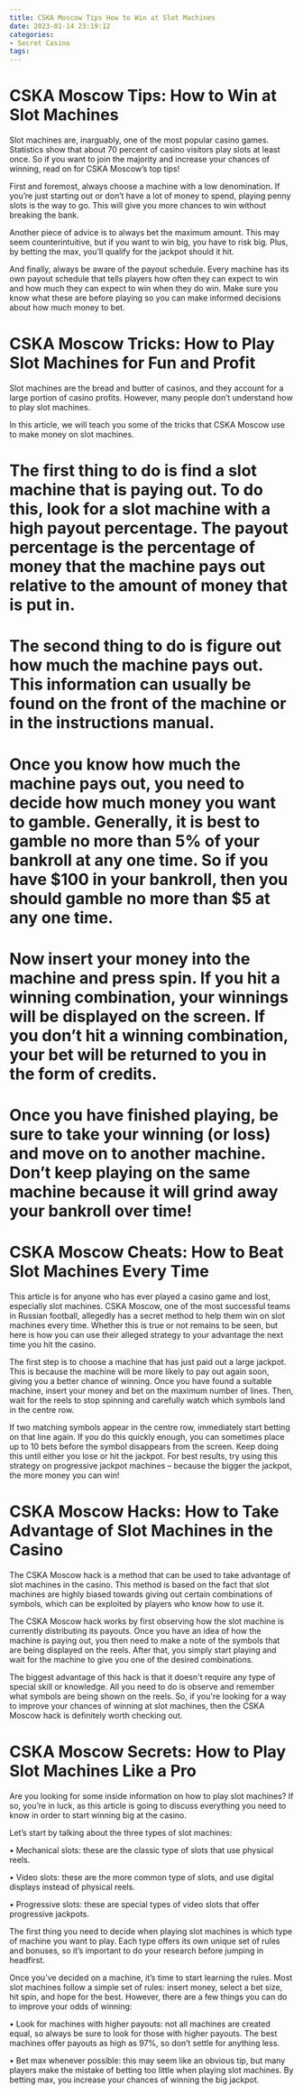 ```yaml
---
title: CSKA Moscow Tips How to Win at Slot Machines
date: 2023-01-14 23:19:12
categories:
- Secret Casino
tags:
---
```



#  CSKA Moscow Tips: How to Win at Slot Machines

Slot machines are, inarguably, one of the most popular casino games. Statistics show that about 70 percent of casino visitors play slots at least once. So if you want to join the majority and increase your chances of winning, read on for CSKA Moscow’s top tips!

First and foremost, always choose a machine with a low denomination. If you’re just starting out or don’t have a lot of money to spend, playing penny slots is the way to go. This will give you more chances to win without breaking the bank.

Another piece of advice is to always bet the maximum amount. This may seem counterintuitive, but if you want to win big, you have to risk big. Plus, by betting the max, you’ll qualify for the jackpot should it hit.

And finally, always be aware of the payout schedule. Every machine has its own payout schedule that tells players how often they can expect to win and how much they can expect to win when they do win. Make sure you know what these are before playing so you can make informed decisions about how much money to bet.

#  CSKA Moscow Tricks: How to Play Slot Machines for Fun and Profit

Slot machines are the bread and butter of casinos, and they account for a large portion of casino profits. However, many people don’t understand how to play slot machines. 

In this article, we will teach you some of the tricks that CSKA Moscow use to make money on slot machines.

# The first thing to do is find a slot machine that is paying out. To do this, look for a slot machine with a high payout percentage. The payout percentage is the percentage of money that the machine pays out relative to the amount of money that is put in. 

# The second thing to do is figure out how much the machine pays out. This information can usually be found on the front of the machine or in the instructions manual. 

# Once you know how much the machine pays out, you need to decide how much money you want to gamble. Generally, it is best to gamble no more than 5% of your bankroll at any one time. So if you have $100 in your bankroll, then you should gamble no more than $5 at any one time. 

# Now insert your money into the machine and press spin. If you hit a winning combination, your winnings will be displayed on the screen. If you don’t hit a winning combination, your bet will be returned to you in the form of credits. 

# Once you have finished playing, be sure to take your winning (or loss) and move on to another machine. Don’t keep playing on the same machine because it will grind away your bankroll over time!

#  CSKA Moscow Cheats: How to Beat Slot Machines Every Time

This article is for anyone who has ever played a casino game and lost, especially slot machines. CSKA Moscow, one of the most successful teams in Russian football, allegedly has a secret method to help them win on slot machines every time. Whether this is true or not remains to be seen, but here is how you can use their alleged strategy to your advantage the next time you hit the casino.

The first step is to choose a machine that has just paid out a large jackpot. This is because the machine will be more likely to pay out again soon, giving you a better chance of winning. Once you have found a suitable machine, insert your money and bet on the maximum number of lines. Then, wait for the reels to stop spinning and carefully watch which symbols land in the centre row.

If two matching symbols appear in the centre row, immediately start betting on that line again. If you do this quickly enough, you can sometimes place up to 10 bets before the symbol disappears from the screen. Keep doing this until either you lose or hit the jackpot. For best results, try using this strategy on progressive jackpot machines – because the bigger the jackpot, the more money you can win!

#  CSKA Moscow Hacks: How to Take Advantage of Slot Machines in the Casino 

The CSKA Moscow hack is a method that can be used to take advantage of slot machines in the casino. This method is based on the fact that slot machines are highly biased towards giving out certain combinations of symbols, which can be exploited by players who know how to use it.

The CSKA Moscow hack works by first observing how the slot machine is currently distributing its payouts. Once you have an idea of how the machine is paying out, you then need to make a note of the symbols that are being displayed on the reels. After that, you simply start playing and wait for the machine to give you one of the desired combinations.

The biggest advantage of this hack is that it doesn't require any type of special skill or knowledge. All you need to do is observe and remember what symbols are being shown on the reels. So, if you're looking for a way to improve your chances of winning at slot machines, then the CSKA Moscow hack is definitely worth checking out.

#  CSKA Moscow Secrets: How to Play Slot Machines Like a Pro

Are you looking for some inside information on how to play slot machines? If so, you’re in luck, as this article is going to discuss everything you need to know in order to start winning big at the casino.

Let’s start by talking about the three types of slot machines:

• Mechanical slots: these are the classic type of slots that use physical reels.

• Video slots: these are the more common type of slots, and use digital displays instead of physical reels.

• Progressive slots: these are special types of video slots that offer progressive jackpots.

The first thing you need to decide when playing slot machines is which type of machine you want to play. Each type offers its own unique set of rules and bonuses, so it’s important to do your research before jumping in headfirst.

Once you’ve decided on a machine, it’s time to start learning the rules. Most slot machines follow a simple set of rules: insert money, select a bet size, hit spin, and hope for the best. However, there are a few things you can do to improve your odds of winning:

• Look for machines with higher payouts: not all machines are created equal, so always be sure to look for those with higher payouts. The best machines offer payouts as high as 97%, so don’t settle for anything less.

• Bet max whenever possible: this may seem like an obvious tip, but many players make the mistake of betting too little when playing slot machines. By betting max, you increase your chances of winning the big jackpot.